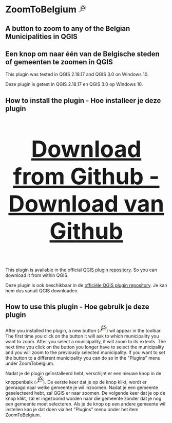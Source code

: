 # ZoomToBelgium ![ZoomToBelgium](https://raw.githubusercontent.com/mstuyts/ZoomToBelgium/master/ZoomToBelgium/icon.png)

## A button to zoom to any of the Belgian Municipalities in QGIS

## Een knop om naar één van de Belgische steden of gemeenten te zoomen in QGIS
This plugin was tested in QGIS 2.18.17 and QGIS 3.0 on Windows 10. 

Deze plugin is getest in QGIS 2.18.17 en QGIS 3.0 op Windows 10.


## How to install the plugin - Hoe installeer je deze plugin
<p style="font-size: 500%;" align="center"><b><a href="https://github.com/mstuyts/ZoomToBelgium/releases/">Download from Github - Download van Github</b></a></p>

This plugin is available in the official [QGIS plugin repository](http://plugins.qgis.org/plugins/ZoomToBelgium/). So you can download it from within QGIS.
    
Deze plugin is ook beschikbaar in de [officiële QGIS plugin repository](http://plugins.qgis.org/plugins/ZoomToBelgium/). Je kan hem dus vanuit QGIS downloaden.
    
## How to use this plugin - Hoe gebruik je deze plugin
After you installed the plugin, a new button (![ZoomToBelgium](https://raw.githubusercontent.com/mstuyts/ZoomToBelgium/master/ZoomToBelgium/icon.png)) wil appear in the toolbar. The first time you click on the button it will ask to which municipality you want to zoom. After you select a municipality, it will zoom to its extents. The next time you click on the button you longer have to select the municipality and you will zoom to the previously selected municipality. If you want to set the button to a different municipality you can do so in the "Plugins" menu under ZoomTobelgium.

Nadat je de plugin geïnstalleerd hebt, verschijnt er een nieuwe knop in de knoppenbalk (![ZoomToBelgium](https://raw.githubusercontent.com/mstuyts/ZoomToBelgium/master/ZoomToBelgium/icon.png)).  De eerste keer dat je op de knop klikt, wordt er gevraagd naar welke gemeente je wil inzoomen. Nadat je een gemeente geselecteerd hebt, zal QGIS er naar zoomen.  De volgende keer dat je op de knop klikt, zal er ingezoomd worden naar die gemeente zonder dat je nog een gemeente moet selecteren. Als je de knop op een andere gemeente wil instellen kan je dat doen via het "Plugins" menu onder het item ZoomToBelgium.
